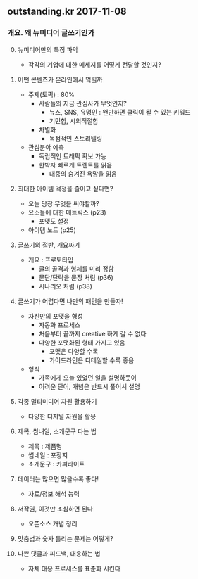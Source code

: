 ## outstanding.kr 2017-11-08

### 개요. 왜 뉴미디어 글쓰기인가
0. 뉴미디어만의 특징 파악
    - 각각의 기업에 대한 메세지를 어떻게 전달할 것인지?

1. 어떤 콘텐츠가 온라인에서 먹힐까
    - 주제(토픽) : 80%
        - 사람들의 지금 관심사가 무엇인지?
            - 뉴스, SNS, 유명인 : 왠만하면 클릭이 될 수 있는 키워드
            - 기민함, 시의적절함
        - 차별화
            - 독점적인 스토리텔링
    - 관심분야 예측
        - 독립적인 트래픽 확보 가능
        - 한박자 빠르게 트렌트를 읽음
            - 대중의 숨겨진 욕망을 읽음
2. 최대한 아이템 걱정을 줄이고 싶다면?
    - 오늘 당장 무엇을 써야할까?
    - 요소들에 대한 매트릭스 (p23)
        - 포맷도 설정
    - 아이템 노트 (p25)
3. 글쓰기의 절반, 개요짜기
    - 개요 : 프로토타입
        - 글의 골격과 형체를 미리 정함
        - 문단/단락을 문장 처럼 (p36)
        - 시나리오 처럼 (p38)
4. 글쓰기가 어렵다면 나만의 패턴을 만들자!
    - 자신만의 포맷을 형성
        - 자동화 프로세스
        - 처음부터 끝까지 creative 하게 갈 수 없다
        - 다양한 포맷화된 형태 가지고 있음
            - 포맷은 다양할 수록
            - 가이드라인은 디테일할 수록 좋음
    - 형식
        - 가족에게 오늘 있었던 일을 설명하듯이
        - 어려운 단어, 개념은 반드시 풀어서 설명
5. 각종 멀티미디어 자원 활용하기
    - 다양한 디지털 자원을 활용
6. 제목, 썸내일, 소개문구 다는 법
    - 제목 : 제품명
    - 썸네일 : 포장지
    - 소개문구 : 카피라이트
7. 데이터는 많으면 많을수록 좋다!
    - 자료/정보 해석 능력
8. 저작권, 이것만 조심하면 된다
    - 오픈소스 개념 정리
9. 맞춤법과 숫자 틀리는 문제는 어떻게?
10. 나쁜 댓글과 피드백, 대응하는 법
    - 자체 대응 프로세스를 표준화 시킨다